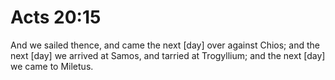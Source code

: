 # Acts 20:15

And we sailed thence, and came the next [day] over against Chios; and the next [day] we arrived at Samos, and tarried at Trogyllium; and the next [day] we came to Miletus.